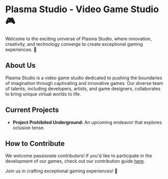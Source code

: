 # Plasma Studio - Video Game Studio 🎮

Welcome to the exciting universe of Plasma Studio, where innovation, creativity, and technology converge to create exceptional gaming experiences. 🚀

## About Us

Plasma Studio is a video game studio dedicated to pushing the boundaries of imagination through captivating and innovative games. Our diverse team of talents, including developers, artists, and game designers, collaborates to bring unique virtual worlds to life.

## Current Projects

- **Project Prohibited Underground:** An upcoming endeavor that explores oclusion tense.

## How to Contribute

We welcome passionate contributors! If you'd like to participate in the development of our games, check out our contribution guide [here](link-to-contribution-guide).


Join us in crafting exceptional gaming experiences! 🌟
